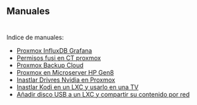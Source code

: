 ## Manuales
#
Indice de manuales:


- [Proxmox InfluxDB Grafana](https://github.com/proxmology/manuales/blob/main/Manual%20Proxmox%20InfluxDB%20Grafana.pdf)
- [Permisos fusi en CT proxmox](https://github.com/proxmology/manuales/blob/main/permisos%20fusi%20en%20CT%20proxmox.txt)
- [Proxmox Backup Cloud](https://github.com/proxmology/manuales/blob/main/Proxmox%20Backup%20Cloud/README.MD)
- [Proxmox en Microserver HP Gen8](https://github.com/proxmology/manuales/blob/main/Proxmox_Microserver_HP_Gen8.pdf)
- [Inastlar Drivres Nvidia en Proxmox](https://github.com/proxmology/manuales/blob/main/NVIDIA/nvidia_proxmox.md)
- [Inastlar Kodi en un LXC y usarlo en una TV](https://github.com/proxmology/manuales/blob/main/Kodi/Kodi_LXC.md)
- [Añadir disco USB a un LXC y compartir su contenido por red](LXC/USB_LXC_SMB.md)
